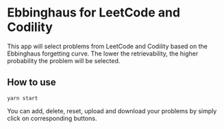 # Ebbinghaus for LeetCode and Codility

This app will select problems from LeetCode and Codility based on the Ebbinghaus forgetting curve.
The lower the retrievability, the higher probability the problem will be selected. 

## How to use
```shell script
yarn start
```       

You can add, delete, reset, upload and download your problems by simply click on corresponding buttons.
 